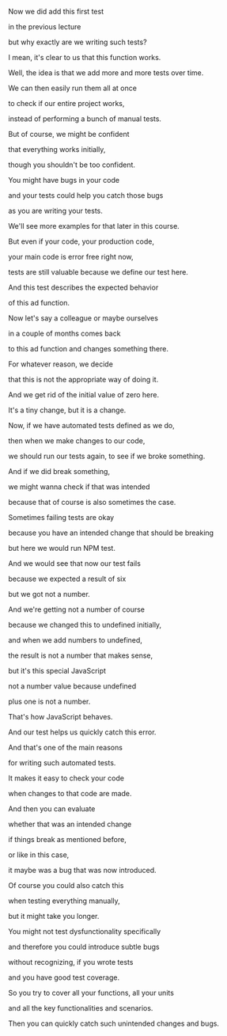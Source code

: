 Now we did add this first test

in the previous lecture

but why exactly are we writing such tests?

I mean, it's clear to us that this function works.

Well, the idea is that we add more and more tests over time.

We can then easily run them all at once

to check if our entire project works,

instead of performing a bunch of manual tests.

But of course, we might be confident

that everything works initially,

though you shouldn't be too confident.

You might have bugs in your code

and your tests could help you catch those bugs

as you are writing your tests.

We'll see more examples for that later in this course.

But even if your code, your production code,

your main code is error free right now,

tests are still valuable because we define our test here.

And this test describes the expected behavior

of this ad function.

Now let's say a colleague or maybe ourselves

in a couple of months comes back

to this ad function and changes something there.

For whatever reason, we decide

that this is not the appropriate way of doing it.

And we get rid of the initial value of zero here.

It's a tiny change, but it is a change.

Now, if we have automated tests defined as we do,

then when we make changes to our code,

we should run our tests again, to see if we broke something.

And if we did break something,

we might wanna check if that was intended

because that of course is also sometimes the case.

Sometimes failing tests are okay

because you have an intended change that should be breaking

but here we would run NPM test.

And we would see that now our test fails

because we expected a result of six

but we got not a number.

And we're getting not a number of course

because we changed this to undefined initially,

and when we add numbers to undefined,

the result is not a number that makes sense,

but it's this special JavaScript

not a number value because undefined

plus one is not a number.

That's how JavaScript behaves.

And our test helps us quickly catch this error.

And that's one of the main reasons

for writing such automated tests.

It makes it easy to check your code

when changes to that code are made.

And then you can evaluate

whether that was an intended change

if things break as mentioned before,

or like in this case,

it maybe was a bug that was now introduced.

Of course you could also catch this

when testing everything manually,

but it might take you longer.

You might not test dysfunctionality specifically

and therefore you could introduce subtle bugs

without recognizing, if you wrote tests

and you have good test coverage.

So you try to cover all your functions, all your units

and all the key functionalities and scenarios.

Then you can quickly catch such unintended changes and bugs.
